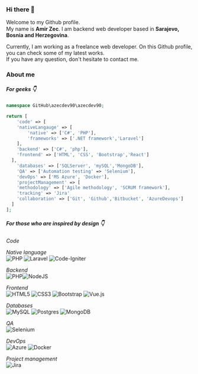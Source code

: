 ### Hi there 👋

Welcome to my Github profile.  
My name is **Amir Zec**. I am backend web developer based in **Sarajevo, <img src="https://hatscripts.github.io/circle-flags/flags/ba.svg" width="15" height="15" />    Bosnia and Herzegovina**.  

Currently, I am working as a freelance web developer. On this Github profile, you can check some of my latest works.   
If you have any question, don't hesitate to contact me. 


### About me
##### For geeks 👇
```php
namespace GitHub\azecdev90\azecdev90;

return [
    'code' => [
    'nativeLangauge' => [
        'native' => ['C#', 'PHP'],
        'frameworks' => ['.NET framework','Laravel']
    ],
    'backend' => ['C#', 'php'],
    'frontend' => ['HTML', 'CSS', 'Bootstrap','React']
  ],
    'databases' => ['SQLServer', 'mySQL','MongoDB'],
    'QA' => ['Automation testing' => 'Selenium'],
    'devOps' => ['MS Azure', 'Docker'],
    'projectManagement' => [
    'methodology' => ['Agile methodology', 'SCRUM framework'],
    'tracking' => 'Jira'
    'collaboration' => ['Git', 'Github','Bitbucket', 'AzureDevops']
  ]
];
```

##### For those who are inspired by design 👇  

*Code*   

*Native language*    
![PHP](https://img.shields.io/badge/php-%23777BB4.svg?style=for-the-badge&logo=php&logoColor=white) 
![Laravel](https://img.shields.io/badge/laravel-%23FF2D20.svg?style=for-the-badge&logo=laravel&logoColor=white)
![Code-Igniter](https://img.shields.io/badge/CodeIgniter-%23EF4223.svg?style=for-the-badge&logo=codeIgniter&logoColor=white)  

*Backend*  
![PHP](https://img.shields.io/badge/php-%23777BB4.svg?style=for-the-badge&logo=php&logoColor=white)![NodeJS](https://img.shields.io/badge/node.js-6DA55F?style=for-the-badge&logo=node.js&logoColor=white)    

*Frontend*    
![HTML5](https://img.shields.io/badge/html5-%23E34F26.svg?style=for-the-badge&logo=html5&logoColor=white)
![CSS3](https://img.shields.io/badge/css3-%231572B6.svg?style=for-the-badge&logo=css3&logoColor=white)
![Bootstrap](https://img.shields.io/badge/bootstrap-%23563D7C.svg?style=for-the-badge&logo=bootstrap&logoColor=white)
![Vue.js](https://img.shields.io/badge/vuejs-%2335495e.svg?style=for-the-badge&logo=vuedotjs&logoColor=%234FC08D)  

*Databases*  
![MySQL](https://img.shields.io/badge/mysql-%2300f.svg?style=for-the-badge&logo=mysql&logoColor=white)
![Postgres](https://img.shields.io/badge/postgres-%23316192.svg?style=for-the-badge&logo=postgresql&logoColor=white)
![MongoDB](https://img.shields.io/badge/MongoDB-%234ea94b.svg?style=for-the-badge&logo=mongodb&logoColor=white)  

*QA*    
![Selenium](https://img.shields.io/badge/-selenium-%43B02A?style=for-the-badge&logo=selenium&logoColor=white)  

*DevOps*  
![Azure](https://img.shields.io/badge/azure-%230072C6.svg?style=for-the-badge&logo=microsoftazure&logoColor=white)
![Docker](https://img.shields.io/badge/docker-%230db7ed.svg?style=for-the-badge&logo=docker&logoColor=white)  

*Project management*  
![Jira](https://img.shields.io/badge/jira-%230A0FFF.svg?style=for-the-badge&logo=jira&logoColor=white)






   
<!--
**azecdev90/azecdev90** is a ✨ _special_ ✨ repository because its `README.md` (this file) appears on your GitHub profile.

Here are some ideas to get you started:

- 🔭 I’m currently working on ...
- 🌱 I’m currently learning ...
- 👯 I’m looking to collaborate on ...
- 🤔 I’m looking for help with ...
- 💬 Ask me about ...
- 📫 How to reach me: ...
- 😄 Pronouns: ...
- ⚡ Fun fact: ...
-->
